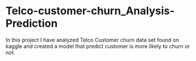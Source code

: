 # Telco-customer-churn_Analysis-Prediction

In this project I have analyzed Telco Customer churn data set found on kaggle and created a model that predict customer is more likely to churn or not.
